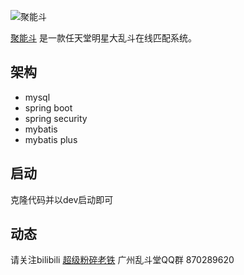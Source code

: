 ![聚能斗](http://mate.cnsmash.com/banner/hero06.jpg)

[聚能斗](http://mate.cnsmash.com/index)
是一款任天堂明星大乱斗在线匹配系统。
## 架构
- mysql
- spring boot
- spring security
- mybatis
- mybatis plus
## 启动
克隆代码并以dev启动即可

## 动态
请关注bilibili [超级粉碎老铁](https://space.bilibili.com/449525461)
广州乱斗堂QQ群 870289620

